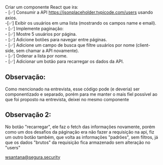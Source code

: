 Criar um componente React que ira:  
    - [✅] Consumir a API https://jsonplaceholder.typicode.com/users usando axios.  
        -[✅]  Exibir os usuários em uma lista (mostrando os campos name e email).  
        - [✅] Implemente paginação:  
            - [✅] Mostre 5 usuários por página.  
            - [✅] Adicione botões para navegar entre páginas.  
        - [✅] Adicione um campo de busca que filtre usuários por nome (client-side, sem chamar a API novamente).  
        - [✅] Ordenar a lista por nome.  
        - [✅] Adicionar um botão para recarregar os dados da API.  

## Observação: 
Como mencionado na entrevista, esse código pode (e deveria) ser componentizado e separado,
porém para me manter o mais fiel possível ao que foi proposto na entrevista, deixei no mesmo componente  
  
## Observação 2:  
No botão "recarregar", ele faz o fetch das informações novamente, porém como um dos desafios da páginação era não fazer a requisição na api, fiz um outro botão também, que volta as informações "padrões", sem filtros, já que os dados "brutos" da requisição fica armazenado sem alteração no "users"  
  
  
  
wsantana@segura.security